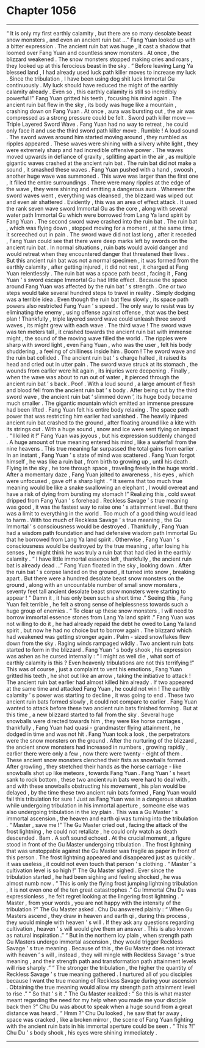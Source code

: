 
# Chapter 1056


---

“ It is only my first earthly calamity , but there are so many desolate beast snow monsters , and even an ancient ruin bat …” Fang Yuan looked up with a bitter expression .
The ancient ruin bat was huge , it cast a shadow that loomed over Fang Yuan and countless snow monsters .
At once , the blizzard weakened .
The snow monsters stopped making cries and roars , they looked up at this ferocious beast in the sky .
“ Before leaving Lang Ya blessed land , I had already used luck path killer moves to increase my luck . Since the tribulation , I have been using dog shit luck Immortal Gu continuously . My luck should have reduced the might of the earthly calamity already . Even so , this earthly calamity is still so incredibly powerful !”
Fang Yuan gritted his teeth , focusing his mind again .
The ancient ruin bat flew in the sky , its body was huge like a mountain , crashing down on Fang Yuan .
At once , aura was bursting out , the air was compressed as a strong pressure could be felt .
Sword path killer move — Triple Layered Sword Wave .
Fang Yuan had no way to retreat , he could only face it and use the third sword path killer move .
Rumble !
A loud sound .
The sword waves around him started moving around , they rumbled as ripples appeared .
These waves were shining with a silvery white light , they were extremely sharp and had incredible offensive power .
The waves moved upwards in defiance of gravity , splitting apart in the air , as multiple gigantic waves crashed at the ancient ruin bat .
The ruin bat did not make a sound , it smashed these waves .
Fang Yuan pushed with a hand , swoosh , another huge wave was summoned .
This wave was larger than the first one , it filled the entire surroundings . There were many ripples at the edge of the wave , they were shining and emitting a dangerous aura .
Wherever the sword waves went , everything was cleansed , the blizzard was wiped out and even air shattered .
Evidently , this was an area of effect attack .
It used the rank seven wave sword Immortal Gu as the core , along with several water path Immortal Gu which were borrowed from Lang Ya land spirit by Fang Yuan .
The second sword wave crashed into the ruin bat .
The ruin bat , which was flying down , stopped moving for a moment , at the same time , it screeched out in pain .
The sword wave did not last long , after it receded , Fang Yuan could see that there were deep marks left by swords on the ancient ruin bat .
In normal situations , ruin bats would avoid danger and would retreat when they encountered danger that threatened their lives . But this ancient ruin bat was not a normal specimen , it was formed from the earthly calamity , after getting injured , it did not rest , it charged at Fang Yuan relentlessly .
The ruin bat was a space path beast , facing it , Fang Yuan ’ s sword escape Immortal Gu had little effect .
Because the space around Fang Yuan was affected by the ruin bat ’ s strength . One or two steps would take several hundred steps to travel in reality .
Simply dodging was a terrible idea . Even though the ruin bat flew slowly , its space path powers also restricted Fang Yuan ’ s speed .
The only way to resist was by eliminating the enemy , using offense against offense , that was the best plan !
Thankfully , triple layered sword wave could unleash three sword waves , its might grew with each wave .
The third wave !
The sword wave was ten meters tall , it crashed towards the ancient ruin bat with immense might , the sound of the moving wave filled the world . The ripples were sharp with sword light , even Fang Yuan , who was the user , felt his body shuddering , a feeling of chilliness inside him .
Boom !
The sword wave and the ruin bat collided .
The ancient ruin bat ’ s charge halted , it raised its head and cried out in utter pain .
The sword wave struck at its stomach , the wounds from earlier were hit again , its injuries were deepening . Finally , when the wave was about to run out of water , it pierced through the ancient ruin bat ’ s back .
Poof .
With a loud sound , a large amount of flesh and blood fell from the ancient ruin bat ’ s body .
After being cut by the third sword wave , the ancient ruin bat ‘ slimmed down ’, its huge body became much smaller .
The gigantic mountain which emitted an immense pressure had been lifted .
Fang Yuan felt his entire body relaxing . The space path power that was restricting him earlier had vanished .
The heavily injured ancient ruin bat crashed to the ground , after floating around like a kite with its strings cut .
With a huge sound , snow and ice were sent flying on impact .
“ I killed it !” Fang Yuan was joyous , but his expression suddenly changed .
A huge amount of true meaning entered his mind , like a waterfall from the nine heavens .
This true meaning far surpassed the total gains from earlier .
In an instant , Fang Yuan ’ s state of mind was scattered .
Fang Yuan forgot himself , he was like a ruin bat , from birth to growing up , until his death . Flying in the sky , he tore through space , traveling freely in the huge world .
After a momentary daze , Fang Yuan jolted to awareness , his eyes , which were unfocused , gave off a sharp light .
“ It seems that too much true meaning would be like a snake swallowing an elephant , I would overeat and have a risk of dying from bursting my stomach !” Realizing this , cold sweat dripped from Fang Yuan ’ s forehead .
Reckless Savage ’ s true meaning was good , it was the fastest way to raise one ’ s attainment level .
But there was a limit to everything in the world . Too much of a good thing would lead to harm .
With too much of Reckless Savage ’ s true meaning , the Gu Immortal ’ s consciousness would be destroyed . Thankfully , Fang Yuan had a wisdom path foundation and had defensive wisdom path Immortal Gu that he borrowed from Lang Ya land spirit .
Otherwise , Fang Yuan ’ s consciousness would be destroyed by the true meaning , after losing his senses , he might think he was truly a ruin bat that had died in the earthly calamity .
“ I have little immortal essence left , thankfully , the ancient ruin bat is already dead …”
Fang Yuan floated in the sky , looking down .
After the ruin bat ’ s corpse landed on the ground , it turned into snow , breaking apart .
But there were a hundred desolate beast snow monsters on the ground , along with an uncountable number of small snow monsters , seventy feet tall ancient desolate beast snow monsters were starting to appear !
“ Damn it , it has only been such a short time .” Seeing this , Fang Yuan felt terrible , he felt a strong sense of helplessness towards such a huge group of enemies .
“ To clear up these snow monsters , I will need to borrow immortal essence stones from Lang Ya land spirit .” Fang Yuan was not willing to do it , he had already repaid the debt he owed to Lang Ya land spirit , but now he had no choice but to borrow again .
The blizzard which had weakened was getting stronger again .
Palm - sized snowflakes flew down from the sky . Raging winds rampaged wildly .
Two ancient ruin bats started to form in the blizzard .
Fang Yuan ’ s body shook , his expression was ashen as he cursed internally : “ I might as well die , what sort of earthly calamity is this ? Even heavenly tribulations are not this terrifying !”
This was of course , just a complaint to vent his emotions , Fang Yuan gritted his teeth , he shot out like an arrow , taking the initiative to attack !
The ancient ruin bat earlier had almost killed him already . If two appeared at the same time and attacked Fang Yuan , he could not win !
The earthly calamity ’ s power was starting to decline , it was going to end .
These two ancient ruin bats formed slowly , it could not compare to earlier .
Fang Yuan wanted to attack before these two ancient ruin bats finished forming .
But at this time , a new blizzard started to fall from the sky .
Several huge snowballs were directed towards him , they were like horse carriages , thankfully , Fang Yuan had quasi - grandmaster flying attainment , he dodged in time and was not hit .
Fang Yuan took a look , the perpetrators were the snow monsters on the ground .
After the nurturing of the blizzard , the ancient snow monsters had increased in numbers , growing rapidly , earlier there were only a few , now there were twenty - eight of them .
These ancient snow monsters clenched their fists as snowballs formed . After growling , they stretched their hands as the horse carriage - like snowballs shot up like meteors , towards Fang Yuan .
Fang Yuan ’ s heart sank to rock bottom , these two ancient ruin bats were hard to deal with , and with these snowballs obstructing his movement , his plan would be delayed , by the time these two ancient ruin bats formed , Fang Yuan would fail this tribulation for sure !
Just as Fang Yuan was in a dangerous situation while undergoing tribulation in his immortal aperture , someone else was also undergoing tribulation in the icy plain .
This was a Gu Master ’ s immortal ascension , the heaven and earth qi was turning into the tribulation .
“ Master , save me !” The Gu Master cried out , facing the attack of the frost lightning , he could not retaliate , he could only watch as death descended .
Bam .
A soft sound echoed .
At the crucial moment , a figure stood in front of the Gu Master undergoing tribulation .
The frost lightning that was unstoppable against the Gu Master was fragile as paper in front of this person .
The frost lightning appeared and disappeared just as quickly .
it was useless , it could not even touch that person ’ s clothing .
“ Master ’ s cultivation level is so high !” The Gu Master sighed . Ever since the tribulation started , he had been sighing and feeling shocked , he was almost numb now .
“ This is only the flying frost jumping lightning tribulation , it is not even one of the ten great catastrophes .” Gu Immortal Chu Du was expressionless , he felt regret looking at the lingering frost lightning .
“ Master , from your words , you are not happy with the intensity of the tribulation ?” The Gu Master asked .
Chu Du answered plainly : “ When Gu Masters ascend , they draw in heaven and earth qi , during this process , they would mingle with heaven ’ s will . If they ask any questions regarding cultivation , heaven ’ s will would give them an answer . This is also known as natural inspiration .”
“ But in the northern icy plain , when strength path Gu Masters undergo immortal ascension , they would trigger Reckless Savage ’ s true meaning . Because of this , the Gu Master does not interact with heaven ’ s will , instead , they will mingle with Reckless Savage ’ s true meaning , and their strength path and transformation path attainment levels will rise sharply .”
“ The stronger the tribulation , the higher the quantity of Reckless Savage ’ s true meaning gathered . I nurtured all of you disciples because I want the true meaning of Reckless Savage during your ascension . Obtaining the true meaning would allow my strength path attainment level to rise .”
“ So that ’ s it .” The Gu Master realized : “ So this is what master meant regarding the need for my help when you made me your disciple back then ?”
Chu Du was about to speak when a huge sound from a great distance was heard .
“ Hmm ?” Chu Du looked , he saw that far away , space was cracked , like a broken mirror , the scene of Fang Yuan fighting with the ancient ruin bats in his immortal aperture could be seen .
“ This ?!” Chu Du ’ s body shook , his eyes were shining immediately .

---

